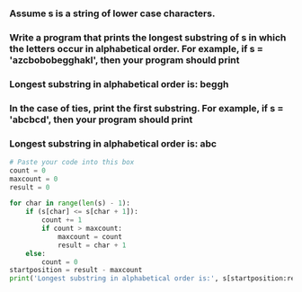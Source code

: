 ### Assume s is a string of lower case characters.
### Write a program that prints the longest substring of s in which the letters occur in alphabetical order. For example, if s = 'azcbobobegghakl', then your program should print
### Longest substring in alphabetical order is: beggh
### In the case of ties, print the first substring. For example, if s = 'abcbcd', then your program should print

### Longest substring in alphabetical order is: abc


```py
# Paste your code into this box
count = 0
maxcount = 0
result = 0

for char in range(len(s) - 1):
    if (s[char] <= s[char + 1]):
        count += 1
        if count > maxcount:
            maxcount = count
            result = char + 1
    else:
        count = 0
startposition = result - maxcount
print('Longest substring in alphabetical order is:', s[startposition:result + 1])
```